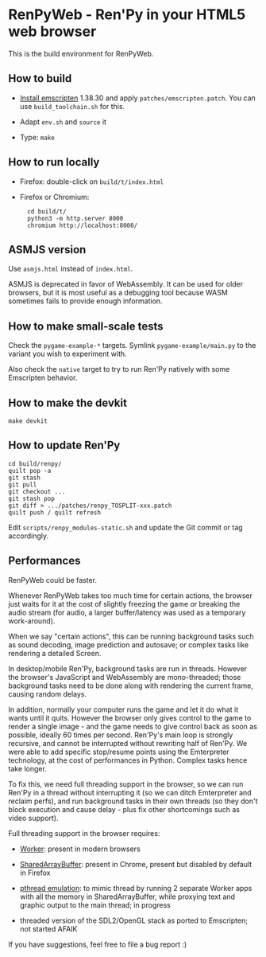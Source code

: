 # RenPyWeb - Ren'Py in your HTML5 web browser

This is the build environment for RenPyWeb.

## How to build

- [Install emscripten](https://emscripten.org/docs/building_from_source/building_emscripten_from_source_on_linux.html) 1.38.30 and apply
  `patches/emscripten.patch`.  You can use `build_toolchain.sh` for this.

- Adapt `env.sh` and `source` it

- Type:
  `make`


## How to run locally

- Firefox: double-click on `build/t/index.html`

- Firefox or Chromium:

        cd build/t/
        python3 -m http.server 8000
        chromium http://localhost:8000/


## ASMJS version

Use `asmjs.html` instead of `index.html`.

ASMJS is deprecated in favor of WebAssembly.  It can be used for older
browsers, but it is most useful as a debugging tool because WASM
sometimes fails to provide enough information.


## How to make small-scale tests

Check the `pygame-example-*` targets. Symlink `pygame-example/main.py`
to the variant you wish to experiment with.

Also check the `native` target to try to run Ren'Py natively with some
Emscripten behavior.


## How to make the devkit

    make devkit


## How to update Ren'Py

    cd build/renpy/
    quilt pop -a
    git stash
    git pull
    git checkout ...
    git stash pop
    git diff > .../patches/renpy_TOSPLIT-xxx.patch
    quilt push / quilt refresh

Edit `scripts/renpy_modules-static.sh` and update the Git commit or
tag accordingly.

## Performances

RenPyWeb could be faster.

Whenever RenPyWeb takes too much time for certain actions, the browser
just waits for it at the cost of slightly freezing the game or
breaking the audio stream (for audio, a larger buffer/latency was used
as a temporary work-around).

When we say "certain actions", this can be running background tasks
such as sound decoding, image prediction and autosave; or complex
tasks like rendering a detailed Screen.

In desktop/mobile Ren'Py, background tasks are run in threads.
However the browser's JavaScript and WebAssembly are mono-threaded;
those background tasks need to be done along with rendering the
current frame, causing random delays.

In addition, normally your computer runs the game and let it do what
it wants until it quits.  However the browser only gives control to
the game to render a single image - and the game needs to give control
back as soon as possible, ideally 60 times per second.  Ren'Py's main
loop is strongly recursive, and cannot be interrupted without
rewriting half of Ren'Py.  We were able to add specific stop/resume points
using the Emterpreter technology, at the cost of performances in
Python.  Complex tasks hence take longer.

To fix this, we need full threading support in the browser, so we can
run Ren'Py in a thread without interrupting it (so we can ditch
Emterpreter and reclaim perfs), and run background tasks in their own
threads (so they don't block execution and cause delay - plus fix other
shortcomings such as video support).

Full threading support in the browser requires:

- [Worker](https://developer.mozilla.org/en-US/docs/Web/API/Web_Workers_API):
  present in modern browsers

- [SharedArrayBuffer](https://developer.mozilla.org/en-US/docs/Web/JavaScript/Reference/Global_Objects/SharedArrayBuffer):
  present in Chrome, present but disabled by default in Firefox

- [pthread emulation](https://emscripten.org/docs/porting/pthreads.html):
  to mimic thread by running 2 separate Worker apps with all the
  memory in SharedArrayBuffer, while proxying text and graphic output
  to the main thread; in progress

- threaded version of the SDL2/OpenGL stack as ported to Emscripten; not started AFAIK


If you have suggestions, feel free to file a bug report :)
